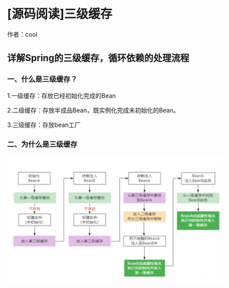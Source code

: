 # [源码阅读]三级缓存

作者：cool

## 详解Spring的三级缓存，循环依赖的处理流程

### 一、什么是三级缓存？

1.一级缓存：存放已经初始化完成的Bean

2.二级缓存：存放半成品Bean，既实例化完成未初始化的Bean。

3.三级缓存：存放bean工厂

### 二、为什么是三级缓存

![image-20230219021508988](三级缓存.assets/image-20230219021508988-1677584549616-1.png)